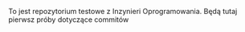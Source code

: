 To jest repozytorium testowe z Inzynieri Oprogramowania.
Będą tutaj pierwsz próby dotyczące commitów
